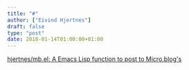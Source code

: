 ```yaml
---
title: "#"
author: ["Eivind Hjertnes"]
draft: false
type: "post"
date: 2018-01-14T01:00:00+01:00
---
```


[hjertnes/mb.el: A Emacs Lisp function to post to
Micro.blog's](<https://github.com/hjertnes/mb.el>)
